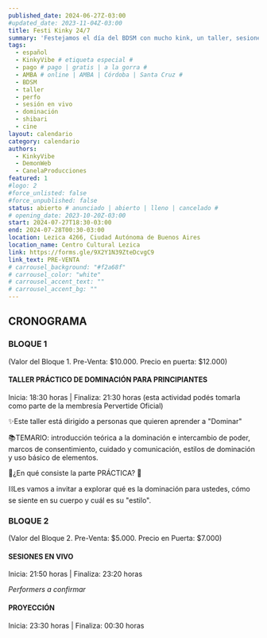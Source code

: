 ```yaml
---
published_date: 2024-06-27Z-03:00
#updated_date: 2023-11-04Z-03:00
title: Festi Kinky 24/7
summary: 'Festejamos el día del BDSM con mucho kink, un taller, sesiones en vivo, y proyecciones'
tags:
  - español
  - KinkyVibe # etiqueta especial #
  - pago # pago | gratis | a la gorra #
  - AMBA # online | AMBA | Córdoba | Santa Cruz #
  - BDSM
  - taller
  - perfo
  - sesión en vivo
  - dominación
  - shibari
  - cine
layout: calendario
category: calendario
authors:
  - KinkyVibe
  - DemonWeb
  - CanelaProducciones
featured: 1
#logo: 2
#force_unlisted: false
#force_unpublished: false
status: abierto # anunciado | abierto | lleno | cancelado #
# opening_date: 2023-10-20Z-03:00
start: 2024-07-27T18:30-03:00
end: 2024-07-28T00:30-03:00
location: Lezica 4266, Ciudad Autónoma de Buenos Aires
location_name: Centro Cultural Lezica
link: https://forms.gle/9X2Y1N39ZteDcvgC9
link_text: PRE-VENTA
# carrousel_background: "#f2a68f"
# carrousel_color: "white"
# carrousel_accent_text: ""
# carrousel_accent_bg: ""
---
```

## CRONOGRAMA
### BLOQUE 1
(Valor del Bloque 1. Pre-Venta: $10.000. Precio en puerta: $12.000)

#### TALLER PRÁCTICO DE DOMINACIÓN PARA PRINCIPIANTES

Inicia: 18:30 horas | Finaliza: 21:30 horas 
(esta actividad podés tomarla como parte de la membresía Pervertide Oficial)

✨Este taller está dirigido a personas que quieren aprender a "Dominar" 

📚TEMARIO: introducción teórica a la dominación e intercambio de poder, marcos de consentimiento, cuidado y comunicación, estilos de dominación y uso básico de elementos. 

🔧¿En qué consiste la parte PRÁCTICA? 🔧

⛓Les vamos a invitar a explorar qué es la dominación para ustedes, cómo se siente en su cuerpo y cuál es su "estilo".


### BLOQUE 2 
(Valor del Bloque 2. Pre-Venta: $5.000. Precio en Puerta: $7.000)

#### SESIONES EN VIVO
Inicia: 21:50 horas | Finaliza: 23:20 horas 

*Performers a confirmar*

#### PROYECCIÓN
Inicia: 23:30 horas | Finaliza: 00:30 horas 
